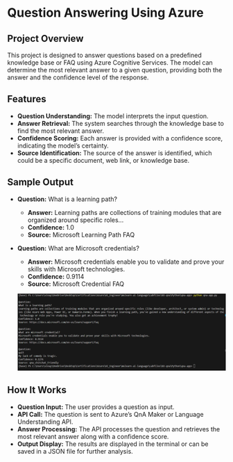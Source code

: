 # Question Answering Using Azure
## Project Overview
This project is designed to answer questions based on a predefined knowledge base or FAQ using Azure Cognitive Services. The model can determine the most relevant answer to a given question, providing both the answer and the confidence level of the response.

## Features

- **Question Understanding:** The model interprets the input question.
- **Answer Retrieval:** The system searches through the knowledge base to find the most relevant answer.
- **Confidence Scoring:** Each answer is provided with a confidence score, indicating the model’s certainty.
- **Source Identification:** The source of the answer is identified, which could be a specific document, web link, or knowledge base.


## Sample Output
- **Question:** What is a learning path?
  - **Answer:** Learning paths are collections of training modules that are organized around specific roles...
  - **Confidence:** 1.0
  - **Source:** Microsoft Learning Path FAQ

- **Question:** What are Microsoft credentials?
  - **Answer:** Microsoft credentials enable you to validate and prove your skills with Microsoft technologies.
  - **Confidence:** 0.9114
  - **Source:** Microsoft Credential FAQ
 
  ![Bot](Question_Answer_output.png)

## How It Works

- **Question Input:** The user provides a question as input.
- **API Call:** The question is sent to Azure’s QnA Maker or Language Understanding API.
- **Answer Processing:** The API processes the question and retrieves the most relevant answer along with a confidence score.
- **Output Display:** The results are displayed in the terminal or can be saved in a JSON file for further analysis.


